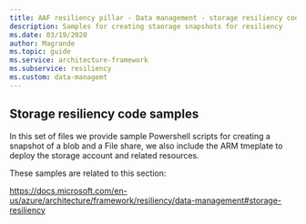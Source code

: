 ```yaml
---
title: AAF resiliency pillar - Data management - storage resiliency code samples 
description: Samples for creating staorage snapshots for resiliency
ms.date: 03/19/2020
author: Magrande
ms.topic: guide
ms.service: architecture-framework
ms.subservice: resiliency
ms.custom: data-managemt
---
```


## Storage resiliency code samples 


In this set of files we provide sample Powershell scripts for creating a snapshot of a blob and a File share, we also include the ARM tmeplate to deploy the storage account and related resources.

These samples are related to this section:

https://docs.microsoft.com/en-us/azure/architecture/framework/resiliency/data-management#storage-resiliency
